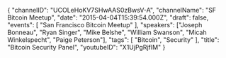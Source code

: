 {
    "channelID": "UCOLeHoKV7SHwAAS0zBwsV-A",
    "channelName": "SF Bitcoin Meetup",
    "date": "2015-04-04T15:39:54.000Z",
    "draft": false,
    "events": [
        "San Francisco Bitcoin Meetup"
    ],
    "speakers": ["Joseph Bonneau",  "Ryan Singer",  "Mike Belshe",  "William Swanson",  "Micah Winkelspecht",  "Paige Peterson"],
    "tags": [
        "Bitcoin", "Security"
    ],
    "title": "Bitcoin Security Panel",
    "youtubeID": "X1UjPgRjfIM"
}
